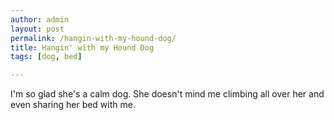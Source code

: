 ```yaml
---
author: admin
layout: post
permalink: /hangin-with-my-hound-dog/
title: Hangin' with my Hound Dog
tags: [dog, bed]

---
```


I'm so glad she's a calm dog. She doesn't mind me climbing all over her and even sharing her bed with me.

<figure>
	<img src="http://i0.wp.com/silasq.com/uploads/2013/05/2013-04-06-15.38.03.jpg?resize=1440%2C1440" alt="">	
	<figcaption></figcaption>
</figure>
